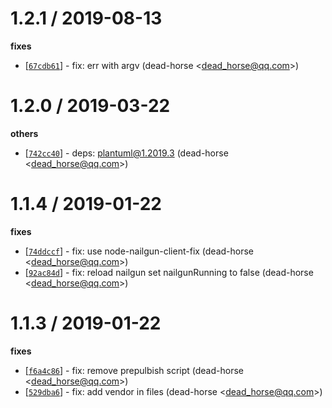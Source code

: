 
1.2.1 / 2019-08-13
==================

**fixes**
  * [[`67cdb61`](http://github.com/yuque/node-plantuml/commit/67cdb61f981c494bf7725b7df7ab553dad53d90c)] - fix: err with argv (dead-horse <<dead_horse@qq.com>>)

1.2.0 / 2019-03-22
==================

**others**
  * [[`742cc40`](http://github.com/dead-horse/node-plantuml/commit/742cc400c3d63efa4a93f096ef526577f516b911)] - deps: plantuml@1.2019.3 (dead-horse <<dead_horse@qq.com>>)

1.1.4 / 2019-01-22
==================

**fixes**
  * [[`74ddccf`](http://github.com/dead-horse/node-plantuml/commit/74ddccf4df9dec2804f82bdc7dfb83aa0cdafc20)] - fix: use node-nailgun-client-fix (dead-horse <<dead_horse@qq.com>>)
  * [[`92ac84d`](http://github.com/dead-horse/node-plantuml/commit/92ac84d738d52d73651170584f1b1211004f2f3f)] - fix: reload nailgun set nailgunRunning to false (dead-horse <<dead_horse@qq.com>>)

1.1.3 / 2019-01-22
==================

**fixes**
  * [[`f6a4c86`](http://github.com/dead-horse/node-plantuml/commit/f6a4c860ee43194676ee71d6b5996b5d6bf17eda)] - fix: remove prepulbish script (dead-horse <<dead_horse@qq.com>>)
  * [[`529dba6`](http://github.com/dead-horse/node-plantuml/commit/529dba64d6d707c38269721b0b23bc00d1c7f450)] - fix: add vendor in files (dead-horse <<dead_horse@qq.com>>)
